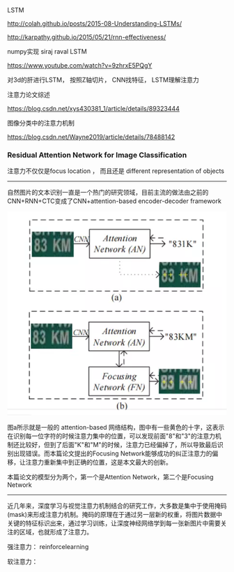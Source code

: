 LSTM

http://colah.github.io/posts/2015-08-Understanding-LSTMs/

http://karpathy.github.io/2015/05/21/rnn-effectiveness/

numpy实现 siraj raval LSTM

https://www.youtube.com/watch?v=9zhrxE5PQgY

对3d的肝进行LSTM， 按照Z轴切片， CNN找特征， LSTM理解注意力

注意力论文综述

https://blog.csdn.net/xys430381_1/article/details/89323444

图像分类中的注意力机制

https://blog.csdn.net/Wayne2019/article/details/78488142



### **Residual Attention Network for Image Classification**

注意力不仅仅是focus location ， 而且还是 different representation of objects

---

自然图片的文本识别一直是一个热门的研究领域，目前主流的做法由之前的CNN+RNN+CTC变成了CNN+attention-based encoder-decoder framework

![1569585732435](./img/1569585732435.png)

图a所示就是一般的 attention-based 网络结构，图中有一些黄色的十字，这表示在识别每一位字符的时候注意力集中的位置，可以发现前面"8"和"3"的注意力机制还比较好，但到了后面"K"和"M"的时候，注意力已经偏掉了，所以导致最后识别出现错误。而本篇论文提出的Focusing Network能够成功的纠正注意力的偏移，让注意力重新集中到正确的位置，这是本文最大的创新。

[FAN]: https://arxiv.org/pdf/1709.02054.pdf

本篇论文的模型分为两个，第一个是Attention Network，第二个是Focusing Network

---

近几年来，深度学习与视觉注意力机制结合的研究工作，大多数是集中于使用掩码(mask)来形成注意力机制。掩码的原理在于通过另一层新的权重，将图片数据中关键的特征标识出来，通过学习训练，让深度神经网络学到每一张新图片中需要关注的区域，也就形成了注意力。

强注意力： reinforcelearning

软注意力：

